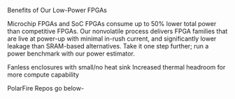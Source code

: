 
Benefits of Our Low-Power FPGAs

Microchip FPGAs and SoC FPGAs consume up to 50% lower total power than competitive FPGAs. Our nonvolatile process delivers FPGA families that are live at power-up with minimal in-rush current, and significantly lower leakage than SRAM-based alternatives. Take it one step further; run a power benchmark with our power estimator. 

Fanless enclosures with small/no heat sink
Increased thermal headroom for more compute capability

PolarFire Repos go below-
